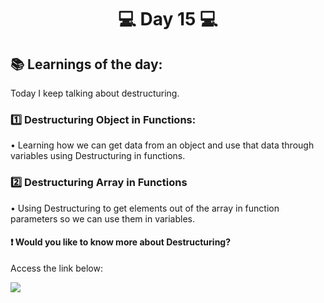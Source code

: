 <h1 align="center">💻 Day 15 💻</h1>

<h2>📚 Learnings of the day:</h2>
<p>Today I keep talking about destructuring.</p>

<h3>1️⃣ Destructuring Object in Functions: </h3>
<p>• Learning how we can get data from an object and use that data through variables using Destructuring in functions.<p>

<h3>2️⃣ Destructuring Array in Functions</h3>
<p>• Using Destructuring to get elements out of the array in function parameters so we can use them in variables.<p>

<h4>❗ Would you like to know more about Destructuring?</h4>
<p> Access the link below:</p>
<a href="https://developer.mozilla.org/en-US/docs/Web/JavaScript/Reference/Operators/Destructuring_assignment" target="_blank">
<img src="https://img.shields.io/static/v1?label=USE&message=DESTRUCTURING&color=f0d500&style=for-the-badge"/>
</a>


